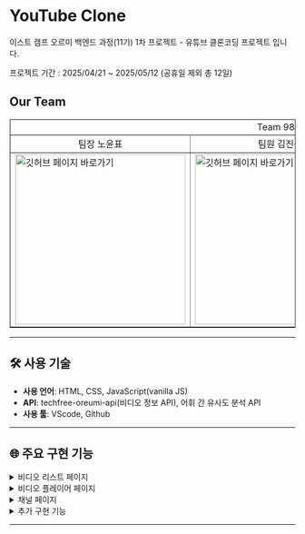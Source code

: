 # YouTube Clone
이스트 캠프 오르미 백엔드 과정(11기) 1차 프로젝트 - 유튜브 클론코딩 프로젝트 입니다.

프로젝트 기간 : 2025/04/21 ~ 2025/05/12 (공휴일 제외 총 12일)

## Our Team
<table border= 1px solid>
  <thead>
  <tr><td colspan=3 align="center">Team 98.9</td></tr>
  </thead>
  <tr align="center">
    <td>팀장 노윤표</td>
    <td>팀원 김진욱</td>
    <td>팀원 방준철</td>
  </tr>

  <tr>
    <td><a href=https://github.com/Nyppp><img object-fit=fill src=https://avatars.githubusercontent.com/u/63279872?v=4 width="300" height="300" alt="깃허브 페이지 바로가기"></a></td>
    <td><a href=https://github.com/Jaykim98z><img object-fit=fill src=https://avatars.githubusercontent.com/u/99804318?v=4 width="300" height="300" alt="깃허브 페이지 바로가기"></a></td>
    <td><a href=https://github.com/bangjjun><img  object-fit=fill src=https://avatars.githubusercontent.com/u/206670961?v=4 width="300" height="300" alt="깃허브 페이지 바로가기"></a></td>
  </tr>
</table>

---
## 🛠️ 사용 기술

- **사용 언어**: HTML, CSS, JavaScript(vanilla JS)
- **API**: techfree-oreumi-api(비디오 정보 API), 어휘 간 유사도 분석 API
- **사용 툴**: VScode, Github
---

## 🌐 주요 구현 기능
<details>
  <summary>비디오 리스트 페이지</summary>
  <div align="center">
    <img src=https://github.com/user-attachments/assets/a0455ba0-178f-4711-ac35-f52cda401525 width="600px" hegiht="600px" alt="비디오 리스트 페이지">
  </div>
  
  ---
  <details><summary>그리드 + 미디어 쿼리를 사용한 반응형 페이지 구현</summary>
    <ul>
      <li>개발 담당자 : 노윤표</li>
      <li>코드 요약 : 단말 규격에 맞춰 전체적인 페이지 반응형처리 구현 </li>
      <li><a href="https://github.com/Nyppp/Youtube_Clone/blob/cf21bf096de551dfa77ffab58719f5b788214f34/Css/Video-Container.css#L29">코드 바로가기</a>
      </li>
    </ul>
  </details>
  <details><summary>상단 태그 버튼 > 비디오 리스트 정렬 기능 구현</summary>
    <ul>
      <li>개발 담당자 : 노윤표</li>
      <li>코드 요약 : 비디오 속성으로 가지고 있는 id, 조회수, 좋아요, 게시 날짜, 비디오 태그를 기준으로 정렬해주는 기능 구현 </li>
      <li>
        <a href="https://github.com/Nyppp/Youtube_Clone/blob/cf21bf096de551dfa77ffab58719f5b788214f34/Script/videoCard.js#L66">코드 바로가기</a>
      </li>
    </ul>
  </details>
  <details><summary>검색 기능 > 비디오 제목, 태그에 맞춰 키워드 검색 구현</summary>
    <ul>
      <li>개발 담당자 : 김진욱</li>
      <li>코드 요약 : 쿼리 파라미터를 이용해 비디오 제목, 태그를 기반으로 검색 후 결과를 화면에 렌더링 처리</li>
      <li>
        <a href="https://github.com/Nyppp/Youtube_Clone/blob/cf21bf096de551dfa77ffab58719f5b788214f34/Script/Search.js#L53">코드 바로가기</a>
      </li>
    </ul>
  </details>

---

</details>

<details><summary>비디오 플레이어 페이지</summary>
<div align="center">
    <img src=https://github.com/user-attachments/assets/ef845287-0efb-48c1-8f5e-35fed8cc3a9d width="600px" hegiht="600px" alt="비디오 리스트 페이지">
</div>
  
---
  <details><summary>API 연동 및 비디오 재생 기능 구현</summary>
    <ul>
      <li>개발 담당자 : 방준철</li>
      <li>코드 요약 : techfree-oreumi-api에 연결하여 비디오 정보를 가져오고, 이를 페이지 내 비디오 태그에 정보를 연결해주는 기능 구현</li>
      <li>
        <a href="https://github.com/Nyppp/Youtube_Clone/blob/cf21bf096de551dfa77ffab58719f5b788214f34/Script/video_page.js#L9C1-L75C2">코드 바로가기</a>
      </li>
    </ul>
  </details>

  <details><summary>ai API 연동 및 비디오 추천 기능 구현</summary>
    <ul>
      <li>개발 담당자 : 노윤표</li>
      <li>코드 요약 : 어휘 간 유사도 분석 API에 연결하여 태그 - 태그 간 유사도를 계산 후, 이를 바탕으로 비디오 플레이어 페이지 우측 추천 비디오 리스트를 호출하는 기능 구현 </li>
      <li>
        <a href="https://github.com/Nyppp/Youtube_Clone/blob/cf21bf096de551dfa77ffab58719f5b788214f34/Script/commonModule.js#L222">코드 바로가기</a>
      </li>
    </ul>
  </details>

  <details><summary>댓글 작성 및 상호작용 기능 구현</summary>
    <ul>
      <li>개발 담당자 : 방준철</li>
      <li>코드 요약 : 현재 보고있는 비디오에 대해 코멘트 작성 및 좋아요, 싫어요 인터렉션 기능 구현</li>
      <li>
        <a href="https://github.com/Nyppp/Youtube_Clone/blob/main/Script/comment.js#L4">코드 바로가기</a>
      </li>
    </ul>
  </details>

---
</details>

<details><summary>채널 페이지</summary>
<div align="center">
    <img src=https://github.com/user-attachments/assets/da5eb13c-df93-44f4-b11c-291f10efd526 width="600px" hegiht="600px" alt="비디오 리스트 페이지">
</div>

  ---
  <details><summary>API 연동 및 채널 정보 렌더링 구현</summary>
    <ul>
      <li>개발 담당자 : 김진욱</li>
      <li>코드 요약 : 채널 정보 + 채널 내 비디오 리스트를 불러와서 화면에 렌더링</li>
      <li>
        <a href="https://github.com/Nyppp/Youtube_Clone/blob/main/Script/channel.js">코드 바로가기</a>
      </li>
    </ul>
  </details>
  <details><summary>구독 추가 / 해제 기능 구현</summary>
    <ul>
      <li>개발 담당자 : 김진욱</li>
      <li>코드 요약 : 채널에 대해 구독 버튼 클릭 시, 로컬 스토리지에 구독 한 채널을 저장하며 해당 리스트를 사이드바에 노출시키는 동작 구현</li>
      <li>
        <a href="https://github.com/Nyppp/Youtube_Clone/blob/main/Script/subscription.js">코드 바로가기</a>
      </li>
    </ul>
  </details>

  ---
</details>
<details>
  <summary>추가 구현 기능</summary>
  <details><summary>구현 내용</summary>
    <ul>
      <li>개발 담당자 : </li>
      <li>코드 요약 : </li>
      <li>
        <a href="">코드 바로가기</a>
      </li>
    </ul>
  </details>
  <details><summary>구현 내용</summary>
    <ul>
      <li>개발 담당자 : </li>
      <li>코드 요약 : </li>
      <li>
        <a href="">코드 바로가기</a>
      </li>
    </ul>
  </details>
</details>

---
